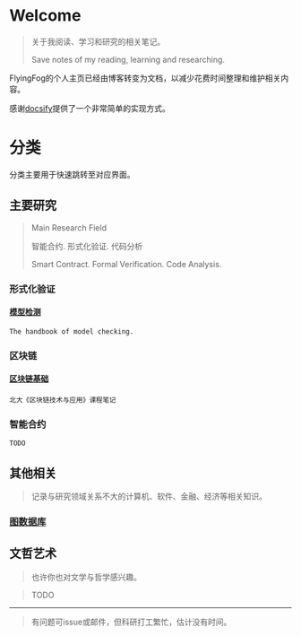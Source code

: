 # Welcome

> 关于我阅读、学习和研究的相关笔记。
>
> Save notes of my reading, learning and researching.

FlyingFog的个人主页已经由博客转变为文档，以减少花费时间整理和维护相关内容。

感谢[docsify](https://github.com/docsifyjs/docsify)提供了一个非常简单的实现方式。



# 分类

分类主要用于快速跳转至对应界面。

## 主要研究

> Main Research Field
>
> 智能合约. 形式化验证. 代码分析
>
> Smart Contract. Formal Verification. Code Analysis.   

### 形式化验证

#### [模型检测](/modelchecking/#)

```
The handbook of model checking.
```

### 区块链

#### [区块链基础](/blockchain/blockchain.md)

```
北大《区块链技术与应用》课程笔记
```

### 智能合约

```
TODO
```

## 其他相关

> 记录与研究领域关系不大的计算机、软件、金融、经济等相关知识。

### [图数据库](neo4j/)

## 文哲艺术

> 也许你也对文学与哲学感兴趣。

>  TODO



---

> 有问题可issue或邮件，但科研打工繁忙，估计没有时间。
